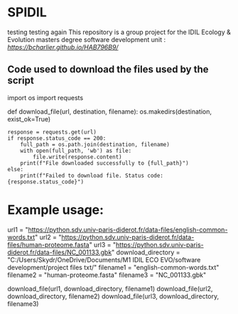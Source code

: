 # SPIDIL
testing testing again
This repository is a group project for the IDIL Ecology & Evolution masters degree software development unit : *https://bcharlier.github.io/HAB796B9/*

## Code used to download the files used by the script

import os
import requests

def download_file(url, destination, filename):
    os.makedirs(destination, exist_ok=True)

    response = requests.get(url)
    if response.status_code == 200:
        full_path = os.path.join(destination, filename)
        with open(full_path, 'wb') as file:
            file.write(response.content)
        print(f"File downloaded successfully to {full_path}")
    else:
        print(f"Failed to download file. Status code: {response.status_code}")

# Example usage:
url1 = "https://python.sdv.univ-paris-diderot.fr/data-files/english-common-words.txt"
url2 = "https://python.sdv.univ-paris-diderot.fr/data-files/human-proteome.fasta"
url3 = "https://python.sdv.univ-paris-diderot.fr/data-files/NC_001133.gbk"
download_directory = "C:/Users/Skydr/OneDrive/Documents/M1 IDIL ECO EVO/software development/project files txt/"
filename1 = "english-common-words.txt"
filename2 = "human-proteome.fasta"
filename3 = "NC_001133.gbk"

download_file(url1, download_directory, filename1)
download_file(url2, download_directory, filename2)
download_file(url3, download_directory, filename3)
